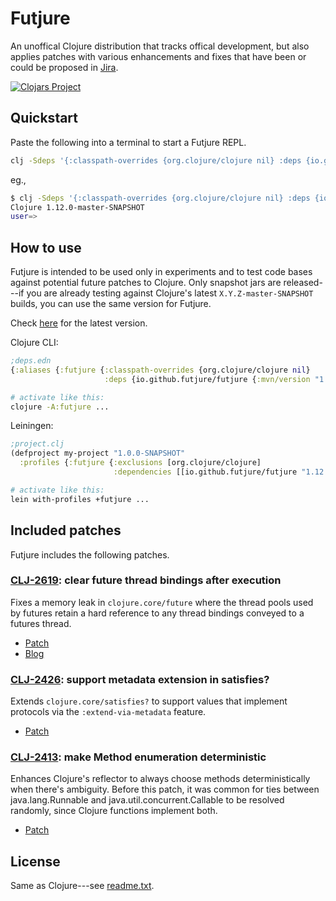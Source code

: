 # Futjure

An unoffical Clojure distribution that tracks offical development,
but also applies patches with various enhancements and fixes that
have been or could be proposed in [Jira](https://clojure.atlassian.net/jira/software/c/projects/CLJ/issues).

[![Clojars Project](https://img.shields.io/clojars/v/io.github.futjure/futjure.svg?include_prereleases)](https://clojars.org/io.github.futjure/futjure)

## Quickstart

Paste the following into a terminal to start a Futjure REPL.

```bash
clj -Sdeps '{:classpath-overrides {org.clojure/clojure nil} :deps {io.github.futjure/futjure {:mvn/version "1.12.0-master-SNAPSHOT"}}}'
```

eg.,

```bash
$ clj -Sdeps '{:classpath-overrides {org.clojure/clojure nil} :deps {io.github.futjure/futjure {:mvn/version "1.12.0-master-SNAPSHOT"}}}'
Clojure 1.12.0-master-SNAPSHOT
user=> 
```

## How to use

Futjure is intended to be used only in experiments and to test code bases against potential future
patches to Clojure. Only snapshot jars are released---if you are already testing against
Clojure's latest `X.Y.Z-master-SNAPSHOT` builds, you can use the same version for Futjure.

Check [here](https://clojars.org/io.github.futjure/futjure) for the latest version.

Clojure CLI:
```clojure
;deps.edn
{:aliases {:futjure {:classpath-overrides {org.clojure/clojure nil}
                     :deps {io.github.futjure/futjure {:mvn/version "1.12.0-master-SNAPSHOT"}}}}}
```

```bash
# activate like this:
clojure -A:futjure ...
```

Leiningen:
```clojure
;project.clj
(defproject my-project "1.0.0-SNAPSHOT"
  :profiles {:futjure {:exclusions [org.clojure/clojure]
                       :dependencies [[io.github.futjure/futjure "1.12.0-master-SNAPSHOT"]]}})
```

```bash
# activate like this:
lein with-profiles +futjure ...
```

## Included patches

Futjure includes the following patches.

### [CLJ-2619](https://clojure.atlassian.net/browse/CLJ-2619): clear future thread bindings after execution

Fixes a memory leak in `clojure.core/future` where the thread pools used by futures
retain a hard reference to any thread bindings conveyed to a futures thread.

- [Patch](https://github.com/futjure/futjure/compare/futjure-master...clj-2619-futures-memory-leak-2)
- [Blog](https://blog.ambrosebs.com/2022/09/11/futures-memory-leak.html)

### [CLJ-2426](https://clojure.atlassian.net/browse/CLJ-2426): support metadata extension in satisfies?

Extends `clojure.core/satisfies?` to support values that implement protocols via the `:extend-via-metadata` feature.

- [Patch](https://github.com/futjure/futjure/compare/futjure-master...clj-2426-satisfies-via-metadata)

### [CLJ-2413](https://clojure.atlassian.net/browse/CLJ-2413): make Method enumeration deterministic

Enhances Clojure's reflector to always choose methods deterministically when there's ambiguity.
Before this patch, it was common for ties between java.lang.Runnable and java.util.concurrent.Callable to be resolved
randomly, since Clojure functions implement both.

- [Patch](https://github.com/futjure/futjure/compare/futjure-master...clj-2413-deterministic-reflection)

## License

Same as Clojure---see [readme.txt](readme.txt).
